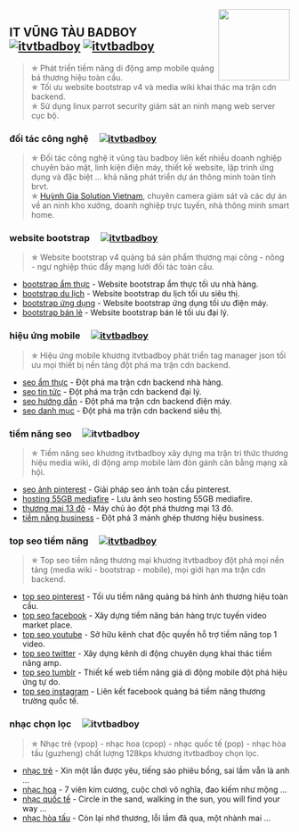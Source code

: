 <img src="https://blogger.googleusercontent.com/img/a/AVvXsEhu_tQr3_aFOd58nkjXfr2IgHjiM99t0YuOgafDF7-x7nTu2jRwStV3qK9ViZ39Hi3QAM4Sto9GvZDvGUJq_Skv1y606EXn-hByu3Y6nhvuVu3K-0nLMGnFULzpMja_4WtaK8AyWvxs87WewLLbNUKRsCaPoY6OXVylPUHDOntexEF-1B4imp0O72yQkg=s512" align="right" width="128px" height="128px"/>

## IT VŨNG TÀU BADBOY&nbsp;&nbsp;&nbsp;&nbsp;&nbsp;[![itvtbadboy](https://cdn.itvtbadboy.com/image/awesome.svg)](https://www.itvtbadboy.com/) [![itvtbadboy](https://img.shields.io/twitter/follow/badboyvt83.svg?style=social)](https://twitter.com/badboyvt83)
> &#10031; Phát triển tiềm năng di động amp mobile quảng bá thương hiệu toàn cầu.<br>
> &#10031; Tối ưu website bootstrap v4 và media wiki khai thác ma trận cdn backend.<br>
> &#10031; Sử dụng linux parrot security giám sát an ninh mạng web server cục bộ.

### đối tác công nghệ&nbsp;&nbsp;&nbsp;&nbsp;&nbsp;[![itvtbadboy](https://cdn.itvtbadboy.com/image/awesome.svg)](https://www.itvtbadboy.com/search/label/doi%20tac)
> &#10031; Đối tác công nghệ it vũng tàu badboy liên kết nhiều doanh nghiệp chuyên bảo mật, linh kiện điện máy, thiết kế website, lập trình ứng dụng và đặc biệt ... khả năng phát triển dự án thông minh toàn tỉnh brvt.<br>
> &#10031; [Huỳnh Gia Solution Vietnam](https://hgsolutions.vn/), chuyên camera giám sát và các dự án về an ninh kho xưởng, doanh nghiệp trực tuyến, nhà thông minh smart home.

### website bootstrap&nbsp;&nbsp;&nbsp;&nbsp;&nbsp;[![itvtbadboy](https://cdn.itvtbadboy.com/image/awesome.svg)](https://www.itvtbadboy.com/product/san-pham-thuong-mai.html)
> &#10031; Website bootstrap v4 quảng bá sản phẩm thương mại công - nông - ngư nghiệp thúc đẩy mạng lưới đối tác toàn cầu.
- [bootstrap ẩm thực](https://www.itvtbadboy.com/product/website-bootstrap-am-thuc-nha-hang.html) - Website bootstrap ẩm thực tối ưu nhà hàng.
- [bootstrap du lịch](https://www.itvtbadboy.com/product/website-bootstrap-du-lich-sieu-thi.html) - Website bootstrap du lịch tối ưu siêu thị.
- [bootstrap ứng dụng](https://www.itvtbadboy.com/product/website-bootstrap-ung-dung-dien-may.html) - Website bootstrap ứng dụng tối ưu điện máy.
- [bootstrap bán lẻ](https://www.itvtbadboy.com/product/website-bootstrap-ban-le-dai-ly.html) - Website bootstrap bán lẻ tối ưu đại lý.

### hiệu ứng mobile&nbsp;&nbsp;&nbsp;&nbsp;&nbsp;[![itvtbadboy](https://cdn.itvtbadboy.com/image/awesome.svg)](https://www.itvtbadboy.com/seo/hieu-ung-seo.html)
> &#10031; Hiệu ứng mobile khương itvtbadboy phát triển tag manager json tối ưu mọi thiết bị nền tảng đột phá ma trận cdn backend.
- [seo ẩm thực](https://www.itvtbadboy.com/seo/cau-truc-du-lieu-am-thuc.html) - Đột phá ma trận cdn backend nhà hàng.
- [seo tin tức](https://www.itvtbadboy.com/seo/cau-truc-du-lieu-tin-tuc.html) - Đột phá ma trận cdn backend đại lý.
- [seo hướng dẫn](https://www.itvtbadboy.com/seo/cau-truc-du-lieu-huong-dan.html) - Đột phá ma trận cdn backend điện máy.
- [seo danh mục](https://www.itvtbadboy.com/seo/cau-truc-du-lieu-danh-muc.html) - Đột phá ma trận cdn backend siêu thị.

### tiềm năng seo&nbsp;&nbsp;&nbsp;&nbsp;&nbsp;![itvtbadboy](https://cdn.itvtbadboy.com/image/awesome.svg)
> &#10031; Tiềm năng seo khương itvtbadboy xây dựng ma trận tri thức thương hiệu media wiki, di động amp mobile làm đòn gánh cân bằng mạng xã hội.
- [seo ảnh pinterest](https://www.itvtbadboy.com/seo/tiem-nang-seo-anh-pinterest.html) - Giải pháp seo ảnh toàn cầu pinterest.
- [hosting 55GB mediafire](https://www.itvtbadboy.com/seo/tiem-nang-hosting-55gb-mediafire.html) - Lưu ảnh seo hosting 55GB mediafire.
- [thương mại 13 đô](https://www.itvtbadboy.com/seo/tiem-nang-thuong-mai-13-do.html) - Máy chủ ảo đột phá thương mại 13 đô.
- [tiềm năng business](https://www.itvtbadboy.com/seo/tiem-nang-ban-do-business.html) - Đột phá 3 mảnh ghép thương hiệu business.

### top seo tiềm năng&nbsp;&nbsp;&nbsp;&nbsp;&nbsp;[![itvtbadboy](https://cdn.itvtbadboy.com/image/awesome.svg)](https://www.itvtbadboy.com/amp/tiem-nang-thuong-mai.amp.html)
> &#10031; Top seo tiềm năng thương mại khương itvtbadboy đột phá mọi nền tảng (media wiki - bootstrap - mobile), mọi giới hạn ma trận cdn backend.
- [top seo pinterest](https://www.pinterest.com/itvtbadboy/) - Tối ưu tiềm năng quảng bá hình ảnh thương hiệu toàn cầu.
- [top seo facebook](https://www.facebook.com/watch/khuongbadboy/) - Xây dựng tiềm năng bán hàng trực tuyến video market place.
- [top seo youtube](https://www.youtube.com/channel/UCWxlQXKvU104ylco8XFcoJg) - Sở hữu kênh chat độc quyền hỗ trợ tiềm năng top 1 video.
- [top seo twitter](https://twitter.com/i/events/1145163551859855360) - Xây dựng kênh di động chuyên dụng khai thác tiềm năng amp.
- [top seo tumblr](https://itvtbadboy.tumblr.com/) - Thiết kế web tiềm năng giả di động mobile đột phá hiệu ứng tự do.
- [top seo instagram](https://www.instagram.com/itvtbadboy8383/?hl=en) - Liên kết facebook quảng bá tiềm năng thương trường quốc tế.

### nhạc chọn lọc&nbsp;&nbsp;&nbsp;&nbsp;&nbsp;![itvtbadboy](https://cdn.itvtbadboy.com/image/awesome.svg)
> &#10031; Nhạc trẻ (vpop) - nhạc hoa (cpop) - nhạc quốc tế (pop) - nhạc hòa tấu (guzheng) chất lượng 128kps khương itvtbadboy chọn lọc.
- [nhạc trẻ](https://cdn.itvtbadboy.com/music/nhac-tre-top-1-thoi.html) - Xin một lần được yêu, tiếng sáo phiêu bồng, sai lầm vẫn là anh ...
- [nhạc hoa](https://cdn.itvtbadboy.com/music/nhac-hoa-top-1-thoi.html) - 7 viên kim cương, cuộc chơi vô nghĩa, đao kiếm như mộng ...
- [nhạc quốc tế](https://cdn.itvtbadboy.com/music/nhac-quoc-te-top-1-thoi.html) - Circle in the sand, walking in the sun, you will find your way ...
- [nhạc hòa tấu](https://cdn.itvtbadboy.com/music/nhac-hoa-tau-top-1-thoi.html) - Còn lại nhớ thương, lỗi lầm đã qua, một nhành mai ...
